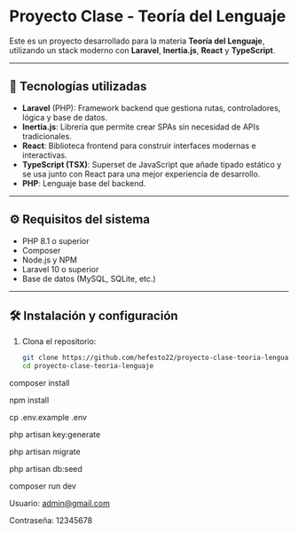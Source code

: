 # Proyecto Clase - Teoría del Lenguaje

Este es un proyecto desarrollado para la materia **Teoría del Lenguaje**, utilizando un stack moderno con **Laravel**, **Inertia.js**, **React** y **TypeScript**.

---

## 🚀 Tecnologías utilizadas

- **Laravel** (PHP): Framework backend que gestiona rutas, controladores, lógica y base de datos.
- **Inertia.js**: Librería que permite crear SPAs sin necesidad de APIs tradicionales.
- **React**: Biblioteca frontend para construir interfaces modernas e interactivas.
- **TypeScript (TSX)**: Superset de JavaScript que añade tipado estático y se usa junto con React para una mejor experiencia de desarrollo.
- **PHP**: Lenguaje base del backend.

---

## ⚙️ Requisitos del sistema

- PHP 8.1 o superior
- Composer
- Node.js y NPM
- Laravel 10 o superior
- Base de datos (MySQL, SQLite, etc.)

---

## 🛠️ Instalación y configuración

1. Clona el repositorio:
   ```bash
   git clone https://github.com/hefesto22/proyecto-clase-teoria-lenguaje.git
   cd proyecto-clase-teoria-lenguaje
composer install

npm install

cp .env.example .env

php artisan key:generate

php artisan migrate

php artisan db:seed

composer run dev 

Usuario: admin@gmail.com

Contraseña: 12345678
